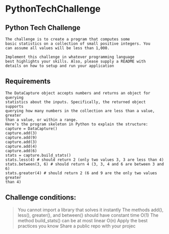 # PythonTechChallenge
## Python Tech Challenge
    The challenge is to create a program that computes some 
    basic statistics on a collection of small positive integers. You 
    can assume all values will be less than 1,000.

    Implement this challenge in whatever programming language 
    best highlights your skills. Also, please supply a README with 
    details on how to setup and run your application


## Requirements
    The DataCapture object accepts numbers and returns an object for querying
    statistics about the inputs. Specifically, the returned object supports
    querying how many numbers in the collection are less than a value, greater
    than a value, or within a range.
    Here’s the program skeleton in Python to explain the structure:
    capture = DataCapture()
    capture.add(3)
    capture.add(9)
    capture.add(3)
    capture.add(4)
    capture.add(6)
    stats = capture.build_stats()
    stats.less(4) # should return 2 (only two values 3, 3 are less than 4)
    stats.between(3, 6) # should return 4 (3, 3, 4 and 6 are between 3 and 6)
    stats.greater(4) # should return 2 (6 and 9 are the only two values greater 
    than 4)

## Challenge conditions:
 > You cannot import a library that solves it instantly
 > The methods add(), less(), greater(), and between() should have constant time O(1)
 > The method build_stats() can be at most linear O(n)
 > Apply the best practices you know
 > Share a public repo with your projec